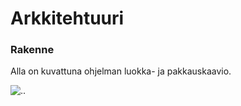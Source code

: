 # **Arkkitehtuuri**

### **Rakenne**

Alla on kuvattuna ohjelman luokka- ja pakkauskaavio.

![..](/kuvat/pakkausjaluokkakaavio.png)
